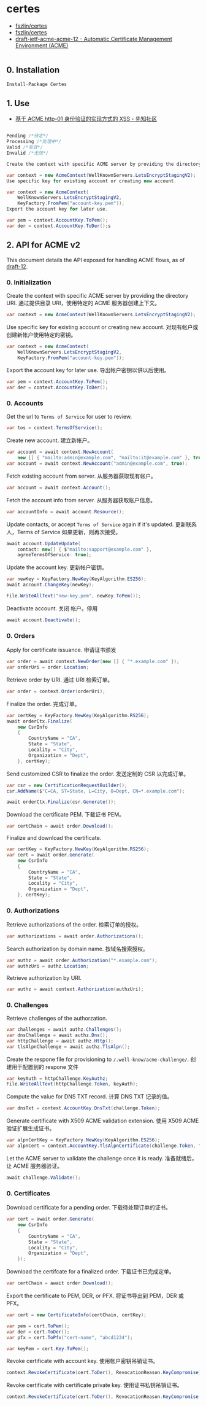 # certes

- [fszlin/certes](https://github.com/fszlin/certes)
- [fszlin/certes](https://github.com/fszlin/certes/blob/master/docs/APIv2.md#accounts)
- [draft-ietf-acme-acme-12 - Automatic Certificate Management Environment (ACME)](https://tools.ietf.org/html/draft-ietf-acme-acme-12)

```c#

```

## 0. Installation

```c#
Install-Package Certes
```

## 1. Use

- [基于 ACME http-01 身份验证的实现方式的 XSS - 先知社区](https://xz.aliyun.com/t/2726)

```c#

Pending /*待定*/
Processing /*处理中*/
Valid /*有效*/
Invalid /*无效*/

Create the context with specific ACME server by providing the directory URI.

var context = new AcmeContext(WellKnownServers.LetsEncryptStagingV2);
Use specific key for existing account or creating new account.

var context = new AcmeContext(
    WellKnownServers.LetsEncryptStagingV2,
    KeyFactory.FromPem("account-key.pem"));
Export the account key for later use.

var pem = context.AccountKey.ToPem();
var der = context.AccountKey.ToDer();s
```

## 2. API for ACME v2

This document details the API exposed for handling ACME flows, as of [draft-12][draft].

### 0. Initialization

Create the context with specific ACME server by providing the directory URI.
通过提供目录 URI，使用特定的 ACME 服务器创建上下文。

```C#
var context = new AcmeContext(WellKnownServers.LetsEncryptStagingV2);
```

Use specific key for existing account or creating new account.
对现有帐户或创建新帐户使用特定的密钥。

```C#
var context = new AcmeContext(
    WellKnownServers.LetsEncryptStagingV2,
    KeyFactory.FromPem("account-key.pem"));
```

Export the account key for later use.
导出帐户密钥以供以后使用。

```C#
var pem = context.AccountKey.ToPem();
var der = context.AccountKey.ToDer();
```

### 0. Accounts

Get the url to `Terms of Service` for user to review.

```C#
var tos = context.TermsOfService();
```

Create new account.
建立新帐户。

```C#
var account = await context.NewAccount(
    new [] { "mailto:admin@example.com", "mailto:it@example.com" }, true);
var account = await context.NewAccount("admin@example.com", true);
```

Fetch existing account from server.
从服务器获取现有帐户。

```C#
var account = await context.Account();
```

Fetch the account info from server.
从服务器获取帐户信息。

```C#
var accountInfo = await account.Resource();
```

Update contacts, or accept `Terms of Service` again if it's updated.
更新联系人，Terms of Service 如果更新，则再次接受。

```C#
await account.UpdateUpdate(
    contact: new[] { $"mailto:support@example.com" },
    agreeTermsOfService: true);
```

Update the account key.
更新帐户密钥。

```C#
var newKey = KeyFactory.NewKey(KeyAlgorithm.ES256);
await account.ChangeKey(newKey);

File.WriteAllText("new-key.pem", newKey.ToPem());
```

Deactivate account.
关闭 帐户。停用

```C#
await account.Deactivate();
```

<!---
Navigate to related entities.
```C#
var orders = await account.Orders();
```
-->

### 0. Orders

Apply for certificate issuance.
申请证书颁发

```C#
var order = await context.NewOrder(new [] { "*.example.com" });
var orderUri = order.Location;
```

Retrieve order by URI.
通过 URI 检索订单。

```C#
var order = context.Order(orderUri);
```

Finalize the order.
完成订单。

```C#
var certKey = KeyFactory.NewKey(KeyAlgorithm.RS256);
await orderCtx.Finalize(
    new CsrInfo
    {
        CountryName = "CA",
        State = "State",
        Locality = "City",
        Organization = "Dept",
    }, certKey);
```

Send customized CSR to finalize the order.
发送定制的 CSR 以完成订单。

```C#
var csr = new CertificationRequestBuilder();
csr.AddName($"C=CA, ST=State, L=City, O=Dept, CN=*.example.com");

await orderCtx.Finalize(csr.Generate());
```

Download the certificate PEM.
下载证书 PEM。

```C#
var certChain = await order.Download();
```

Finalize and download the certificate.

```C#
var certKey = KeyFactory.NewKey(KeyAlgorithm.RS256);
var cert = await order.Generate(
    new CsrInfo
    {
        CountryName = "CA",
        State = "State",
        Locality = "City",
        Organization = "Dept",
    }, certKey);
```

### 0. Authorizations

Retrieve authorizations of the order.
检索订单的授权。

```C#
var authorizations = await order.Authorizations();
```

Search authorization by domain name.
按域名搜索授权。

```C#
var authz = await order.Authorization("*.example.com");
var authzUri = authz.Location;
```

Retrieve authorization by URI.

```C#
var authz = await context.Authorization(authzUri);
```

### 0. Challenges

Retrieve challenges of the authorzation.

```C#
var challenges = await authz.Challenges();
var dnsChallenge = await authz.Dns();
var httpChallenge = await authz.Http();
var tlsAlpnChallenge = await authz.TlsAlpn();
```

Create the respone file for provisioning to `/.well-know/acme-challenge/`.
创建用于配置到的 respone 文件

```C#
var keyAuth = httpChallenge.KeyAuthz;
File.WriteAllText(httpChallenge.Token, keyAuth);
```

Compute the value for DNS TXT record.
计算 DNS TXT 记录的值。

```C#
var dnsTxt = context.AccountKey.DnsTxt(challenge.Token);
```

Generate certificate with X509 ACME validation extension.
使用 X509 ACME 验证扩展生成证书。

```C#
var alpnCertKey = KeyFactory.NewKey(KeyAlgorithm.ES256);
var alpnCert = context.AccountKey.TlsAlpnCertificate(challenge.Token, "www.my-domain.com", alpnCertKey);
```

Let the ACME server to validate the challenge once it is ready.
准备就绪后，让 ACME 服务器验证。

```C#
await challenge.Validate();
```

### 0. Certificates

Download certificate for a pending order.
下载待处理订单的证书。

```C#
var cert = await order.Generate(
    new CsrInfo
    {
        CountryName = "CA",
        State = "State",
        Locality = "City",
        Organization = "Dept",
    });
```

Download the certifcate for a finalized order.
下载证书已完成定单。

```C#
var certChain = await order.Download();
```

Export the certificate to PEM, DER, or PFX.
将证书导出到 PEM，DER 或 PFX。

```C#
var cert = new CertificateInfo(certChain, certKey);

var pem = cert.ToPem();
var der = cert.ToDer();
var pfx = cert.ToPfx("cert-name", "abcd1234");

var keyPem = cert.Key.ToPem();
```

Revoke certificate with account key.
使用帐户密钥吊销证书。

```C#
context.RevokeCertificate(cert.ToDer(), RevocationReason.KeyCompromise);
```

Revoke certificate with certificate private key.
使用证书私钥吊销证书。

```C#
context.RevokeCertificate(cert.ToDer(), RevocationReason.KeyCompromise, certKey);
```

<!---
### 0. Not Implemented
* Account
  * External Account Binding
-->

[draft]: https://tools.ietf.org/html/draft-ietf-acme-acme-12
